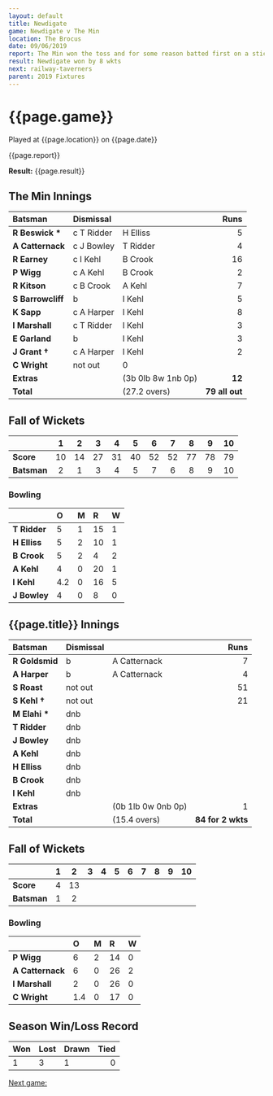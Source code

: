 ```yaml
---
layout: default
title: Newdigate
game: Newdigate v The Min
location: The Brocus
date: 09/06/2019
report: The Min won the toss and for some reason batted first on a sticky wicket. They were duly all out for 79. Newdigate replied with 85 for 2 wkts
result: Newdigate won by 8 wkts
next: railway-taverners
parent: 2019 Fixtures
---
```


# {{page.game}}

Played at {{page.location}} on {{page.date}}

{{page.report}}

**Result:** {{page.result}}

## The Min Innings

| Batsman | Dismissal |  | Runs |
|:---|:---|---|---:|
| **R Beswick &#42;** | c T Ridder | H Elliss | 5 |
| **A Catternack** | c J Bowley | T Ridder | 4 |
| **R Earney** | c I Kehl | B Crook | 16 |
| **P Wigg** | c A Kehl | B Crook | 2 |
| **R Kitson** | c B Crook | A Kehl | 7 |
| **S Barrowcliff** | b | I Kehl | 5 |
| **K Sapp** | c A Harper | I Kehl | 8 |
| **I Marshall** | c T Ridder | I Kehl | 3 |
| **E Garland** | b | I Kehl | 3 |
| **J Grant &#8224;** | c A Harper | I Kehl | 2 |
| **C Wright** | not out | 0 |
| **Extras** |  | (3b 0lb 8w 1nb 0p) | **12** |
| **Total** |  | (27.2 overs) | **79 all out** |

## Fall of Wickets

| | 1 | 2 | 3 | 4 | 5 | 6 | 7 | 8 | 9 | 10 |
|---|:---:|:---:|:---:|:---:|:---:|:---:|:---:|:---:|:---:|:---:|
| **Score** | 10 | 14 | 27 | 31 | 40 | 52 | 52 | 77 | 78 | 79 |
| **Batsman** | 2 | 1 | 3 | 4 | 5 | 7 | 6 | 8 | 9 | 10 |

### Bowling

| | O | M | R | W |
|---|:---|:---|:---|:---|
| **T Ridder** | 5 | 1 | 15 | 1 | 
| **H Elliss** | 5 | 2 | 10 | 1 | 
| **B Crook** | 5 | 2 | 4 | 2 | 
| **A Kehl** | 4 | 0 | 20 | 1 |
| **I Kehl** | 4.2 | 0 | 16 | 5 |
| **J Bowley** | 4 | 0 | 8 | 0 | 

## {{page.title}} Innings

| Batsman | Dismissal |  | Runs |
|:---|:---|---|---:|
| **R Goldsmid** | b | A Catternack | 7 |
| **A Harper** | b | A Catternack | 4 |
| **S Roast** | not out |  | 51 |
| **S Kehl &#8224;** | not out |  | 21 |
| **M Elahi &#42;** | dnb |  |  |
| **T Ridder** | dnb |  |  |
| **J Bowley** | dnb |  |  |
| **A Kehl** | dnb |  |  |
| **H Elliss** | dnb |  |  |
| **B Crook** | dnb |  |  |
| **I Kehl** | dnb |  |  |
| **Extras** |  | (0b 1lb 0w 0nb 0p) | 1 |
| **Total** | | (15.4 overs) | ****84 for 2 wkts**** |

## Fall of Wickets

| | 1 | 2 | 3 | 4 | 5 | 6 | 7 | 8 | 9 | 10 |
|---|:---:|:---:|:---:|:---:|:---:|:---:|:---:|:---:|:---:|:---:|
| **Score** | 4 | 13 | | | | | | | | |
| **Batsman** | 1 | 2 |  | | | | | | | |

### Bowling

| | O | M | R | W |
|---|:---|:---|:---|:---|
| **P Wigg** | 6 | 2 | 14 | 0 | 
| **A Catternack** | 6 | 0 | 26 | 2 | 
| **I Marshall** | 2 | 0 | 26 | 0 | 
| **C Wright** | 1.4 | 0 | 17 | 0 | 

## Season Win/Loss Record

| Won | Lost | Drawn | Tied |
|:---|:---|:---|---:|
| 1 | 3 | 1 | 0 |

[Next game:]({{page.next}})